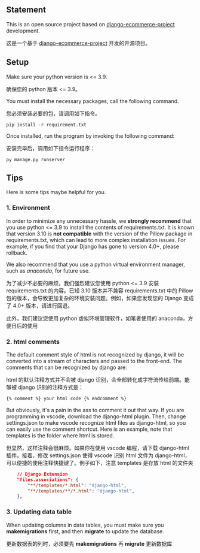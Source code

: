 ## Statement

This is an open source project based on [django-ecommerce-project](https://github.com/veryacademy/django-ecommerce-project) development.

这是一个基于 [django-ecommerce-project](https://github.com/veryacademy/django-ecommerce-project) 开发的开源项目。


## Setup

Make sure your python version is <= 3.9.

确保您的 python 版本 <= 3.9。

You must install the necessary packages, call the following command.

您必须安装必要的包，请调用如下指令。

```
pip install -r requirement.txt
```

Once installed, run the program by invoking the following command:

安装完毕后，调用如下指令运行程序：

```
py manage.py runserver
```

## Tips

Here is some tips maybe helpful for you.

### 1. Environment

In order to minimize any unnecessary hassle, we **strongly recommend** that you use python <= 3.9 to install the contents of requirements.txt. It is known that version 3.10 is **not compatible** with the version of the Pillow package in requirements.txt, which can lead to more complex installation issues. For example, if you find that your Django has gone to version 4.0+, please rollback.

We also recommend that you use a python virtual environment manager, such as *anaconda*, for future use.

为了减少不必要的麻烦，我们强烈建议您使用 python <= 3.9 安装 requirements.txt 的内容。已知 3.10 版本并不兼容 requirements.txt 中的 Pillow 包的版本，会导致更加复杂的环境安装问题。例如，如果您发现您的 Django 变成了 4.0+ 版本，请进行回退。

此外，我们建议您使用 python 虚拟环境管理软件，如笔者使用的 anaconda，方便日后的使用

### 2. html comments

The default comment style of html is not recognized by django, it will be converted into a stream of characters and passed to the front-end. The comments that can be recognized by django are:

html 的默认注释方式并不会被 django 识别，会全部转化成字符流传给前端。能够被 django 识别的注释方式是：

```html
{% comment %} your html code {% endcomment %}
```

But obviously, it's a pain in the ass to comment it out that way. If you are programming in vscode, download the django-html plugin. Then, change settings.json to make vscode recognize html files as django-html, so you can easily use the comment shortcut. Here is an example, note that templates is the folder where html is stored.

但显然，这样注释会很麻烦。如果你在使用 vscode 编程，请下载 django-html 插件。接着，修改 settings.json 使得 vscode 识别 html 文件为 django-html，可以便捷的使用注释快捷键了。例子如下，注意 templates 是存放 html 的文件夹

```json
    // Django Extension
    "files.associations": {
        "**/templates/*.html": "django-html",
        "**/templates/**/*.html": "django-html",
    },
```

### 3. Updating data table

When updating columns in data tables, you must make sure you **makemigrations** first, and then **migrate** to update the database.

更新数据表的列时，必须要先 **makemigrations** 再 **migrate** 更新数据库











